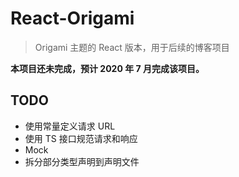 # React-Origami

> Origami 主题的 React 版本，用于后续的博客项目

**本项目还未完成，预计 2020 年 7 月完成该项目。**

## TODO

- 使用常量定义请求 URL
- 使用 TS 接口规范请求和响应
- Mock
- 拆分部分类型声明到声明文件
